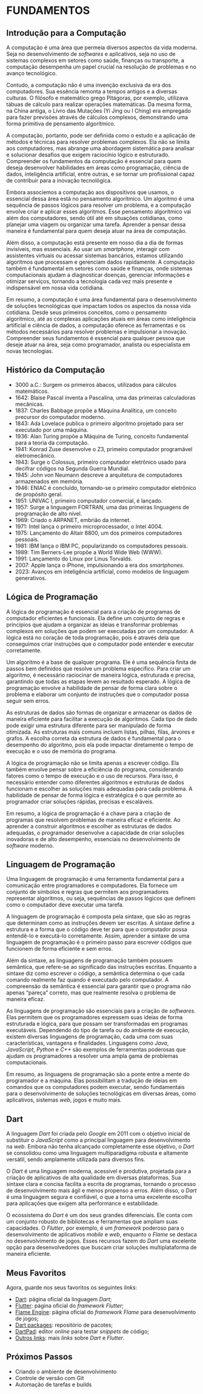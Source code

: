 # FUNDAMENTOS

## Introdução para a Computação

A computação é uma área que permeia diversos aspectos da vida moderna. Seja no desenvolvimento de _softwares_ e aplicativos, seja no uso de sistemas complexos em setores como saúde, finanças ou transporte, a computação desempenha um papel crucial na resolução de problemas e no avanço tecnológico.

Contudo, a computação não é uma invenção exclusiva da era dos computadores. Sua essência remonta a tempos antigos e a diversas culturas. O filósofo e matemático grego Pitágoras, por exemplo, utilizava tábuas de cálculo para realizar operações matemáticas. Da mesma forma, na China antiga, o Livro das Mutações (Yi Jing ou I Ching) era empregado para fazer previsões através de cálculos complexos, demonstrando uma forma primitiva de pensamento algorítmico.

A computação, portanto, pode ser definida como o estudo e a aplicação de métodos e técnicas para resolver problemas complexos. Ela não se limita aos computadores, mas abrange uma abordagem sistemática para analisar e solucionar desafios que exigem raciocínio lógico e estruturado. Compreender os fundamentos da computação é essencial para quem deseja desenvolver habilidades em áreas como programação, ciência de dados, inteligência artificial, entre outras, e se tornar um profissional capaz de contribuir para a inovação tecnológica.

Embora associemos a computação aos dispositivos que usamos, o essencial dessa área está no pensamento algorítmico. Um algoritmo é uma sequência de passos lógicos para resolver um problema, e a computação envolve criar e aplicar esses algoritmos. Esse pensamento algorítmico vai além dos computadores, sendo útil até em situações cotidianas, como planejar uma viagem ou organizar uma tarefa. Aprender a pensar dessa maneira é fundamental para quem deseja atuar na área de computação.

Além disso, a computação está presente em nosso dia a dia de formas invisíveis, mas essenciais. Ao usar um _smartphone_, interagir com assistentes virtuais ou acessar sistemas bancários, estamos utilizando algoritmos que processam e gerenciam dados rapidamente. A computação também é fundamental em setores como saúde e finanças, onde sistemas computacionais ajudam a diagnosticar doenças, gerenciar informações e otimizar serviços, tornando a tecnologia cada vez mais presente e indispensável em nossa vida cotidiana.

Em resumo, a computação é uma área fundamental para o desenvolvimento de soluções tecnológicas que impactam todos os aspectos da nossa vida cotidiana. Desde seus primeiros conceitos, como o pensamento algorítmico, até as complexas aplicações atuais em áreas como inteligência artificial e ciência de dados, a computação oferece as ferramentas e os métodos necessários para resolver problemas e impulsionar a inovação. Compreender seus fundamentos é essencial para qualquer pessoa que deseje atuar na área, seja como programador, analista ou especialista em novas tecnologias.

## Histórico da Computação

- 3000 a.C.: Surgem os primeiros ábacos, utilizados para cálculos matemáticos.
- 1642: Blaise Pascal inventa a Pascalina, uma das primeiras calculadoras mecânicas.
- 1837: Charles Babbage propõe a Máquina Analítica, um conceito precursor do computador moderno.
- 1843: Ada Lovelace publica o primeiro algoritmo projetado para ser executado por uma máquina.
- 1936: Alan Turing propõe a Máquina de Turing, conceito fundamental para a teoria da computação.
- 1941: Konrad Zuse desenvolve o Z3, primeiro computador programável eletromecânico.
- 1943: Surge o Colossus, primeiro computador eletrônico usado para decifrar códigos na Segunda Guerra Mundial.
- 1945: John von Neumann descreve a arquitetura de computadores armazenados em memória.
- 1946: ENIAC é concluído, tornando-se o primeiro computador eletrônico de propósito geral.
- 1951: UNIVAC I, primeiro computador comercial, é lançado.
- 1957: Surge a linguagem FORTRAN, uma das primeiras linguagens de programação de alto nível.
- 1969: Criado o ARPANET, embrião da internet.
- 1971: Intel lança o primeiro microprocessador, o Intel 4004.
- 1975: Lançamento do Altair 8800, um dos primeiros computadores pessoais.
- 1981: IBM lança o IBM PC, popularizando os computadores pessoais.
- 1989: Tim Berners-Lee propõe a World Wide Web (WWW).
- 1991: Lançamento do Linux por Linus Torvalds.
- 2007: Apple lança o iPhone, impulsionando a era dos _smartphones_.
- 2023: Avanços em inteligência artificial, como modelos de linguagem generativos.

## Lógica de Programação

A lógica de programação é essencial para a criação de programas de computador eficientes e funcionais. Ela define um conjunto de regras e princípios que ajudam a organizar as ideias e transformar problemas complexos em soluções que podem ser executadas por um computador. A lógica está no coração de toda programação, pois é através dela que conseguimos criar instruções que o computador pode entender e executar corretamente.

Um algoritmo é a base de qualquer programa. Ele é uma sequência finita de passos bem definidos que resolve um problema específico. Para criar um algoritmo, é necessário raciocinar de maneira lógica, estruturada e precisa, garantindo que todas as etapas levem ao resultado esperado. A lógica de programação envolve a habilidade de pensar de forma clara sobre o problema e elaborar um conjunto de instruções que o computador possa seguir sem erros.

As estruturas de dados são formas de organizar e armazenar os dados de maneira eficiente para facilitar a execução de algoritmos. Cada tipo de dado pode exigir uma estrutura diferente para ser manipulado de forma otimizada. As estruturas mais comuns incluem listas, pilhas, filas, árvores e grafos. A escolha correta da estrutura de dados é fundamental para o desempenho do algoritmo, pois ela pode impactar diretamente o tempo de execução e o uso de memória do programa.

A lógica de programação não se limita apenas a escrever código. Ela também envolve pensar sobre a eficiência do programa, considerando fatores como o tempo de execução e o uso de recursos. Para isso, é necessário entender como diferentes algoritmos e estruturas de dados funcionam e escolher as soluções mais adequadas para cada problema. A habilidade de pensar de forma lógica e estratégica é o que permite ao programador criar soluções rápidas, precisas e escaláveis.

Em resumo, a lógica de programação é a chave para a criação de programas que resolvem problemas de maneira eficaz e eficiente. Ao aprender a construir algoritmos e escolher as estruturas de dados adequadas, o programador desenvolve a capacidade de criar soluções inovadoras e de alto desempenho, essenciais no desenvolvimento de _software_ moderno.

## Linguagem de Programação

Uma linguagem de programação é uma ferramenta fundamental para a comunicação entre programadores e computadores. Ela fornece um conjunto de símbolos e regras que permitem aos programadores representar algoritmos, ou seja, sequências de passos lógicos que definem como o computador deve executar uma tarefa.

A linguagem de programação é composta pela sintaxe, que são as regras que determinam como as instruções devem ser escritas. A sintaxe define a estrutura e a forma que o código deve ter para que o computador possa entendê-lo e executá-lo corretamente. Assim, aprender a sintaxe de uma linguagem de programação é o primeiro passo para escrever códigos que funcionem de forma eficiente e sem erros.

Além da sintaxe, as linguagens de programação também possuem semântica, que refere-se ao significado das instruções escritas. Enquanto a sintaxe diz como escrever o código, a semântica determina o que cada comando realmente faz quando é executado pelo computador. A compreensão da semântica é essencial para garantir que o programa não apenas “pareça” correto, mas que realmente resolva o problema de maneira eficaz.

As linguagens de programação são essenciais para a criação de _softwares_. Elas permitem que os programadores expressem suas ideias de forma estruturada e lógica, para que possam ser transformadas em programas executáveis. Dependendo do tipo de tarefa ou do ambiente de execução, existem diversas linguagens de programação, cada uma com suas características, vantagens e finalidades. Linguagens como _Java_, _JavaScript_, _Python_ e _C++_ são exemplos de ferramentas poderosas que ajudam os programadores a resolver uma ampla gama de problemas computacionais.

Em resumo, as linguagens de programação são a ponte entre a mente do programador e a máquina. Elas possibilitam a tradução de ideias em comandos que os computadores podem executar, sendo fundamentais para o desenvolvimento de soluções tecnológicas em diversas áreas, como aplicativos, sistemas _web_, jogos e muito mais.

## Dart

A linguagem _Dart_ foi criada pelo _Google_ em 2011 com o objetivo inicial de substituir o _JavaScript_ como a principal linguagem para desenvolvimento na _web_. Embora não tenha alcançado completamente esse objetivo, o _Dart_ se consolidou como uma linguagem multiparadigma robusta e altamente versátil, sendo amplamente utilizada para diversos fins.

O _Dart_ é uma linguagem moderna, acessível e produtiva, projetada para a criação de aplicativos de alta qualidade em diversas plataformas. Sua sintaxe clara e concisa facilita a escrita de programas, tornando o processo de desenvolvimento mais ágil e menos propenso a erros. Além disso, o _Dart_ é uma linguagem segura e confiável, o que a torna uma excelente escolha para aplicações que exigem alta performance e estabilidade.

O ecossistema do _Dart_ é um dos seus grandes diferenciais. Ele conta com um conjunto robusto de bibliotecas e ferramentas que ampliam suas capacidades. O _Flutter_, por exemplo, é um _framework_ poderoso para o desenvolvimento de aplicativos _mobile_ e _web_, enquanto o _Flame_ se destaca no desenvolvimento de jogos. Esses recursos fazem do _Dart_ uma excelente opção para desenvolvedores que buscam criar soluções multiplataforma de maneira eficiente.

## Meus Favoritos

Agora, guarde nos seus favoritos os seguintes _links_:

- [Dart](https://dart.dev/ 'Dart'): página oficial da linguagem _Dart_;
- [Flutter](https://flutter.dev/ 'Flutter'): página oficial do _framework_ _Flutter_;
- [Flame Engine](https://flame-engine.org/ 'Flame Engine'): página oficial do _framework_ _Flame_ para desenvolvimento de jogos;
- [Dart packages](https://pub.dev/ 'Dart packages'): repositório de pacotes;
- [DartPad](https://dartpad.dev/ 'DartPad'): editor _online_ para testar _snippets_ de código;
- [Outros links](https://github.com/mdssjc/mds-notes/blob/master/software/dart.md 'Outros links'): mais _links_ sobre _Dart_ e _Flutter_.

## Próximos Passos

- Criando o ambiente de desenvolvimento
- Controle de versão com Git
- Automação de tarefas e builds
